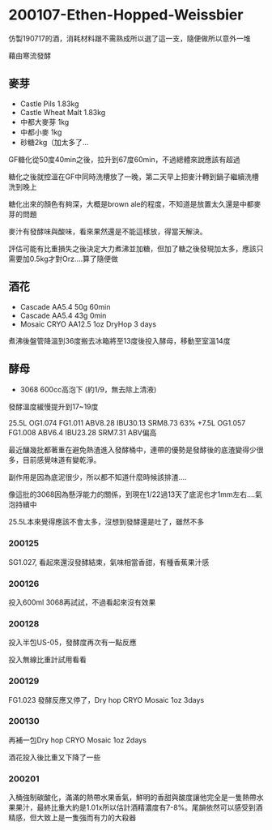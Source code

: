 # 200107-Ethen-Hopped-Weissbier

仿製190717的酒，消耗材料跟不需熟成所以選了這一支，隨便做所以意外一堆

藉由寒流發酵

## 麥芽
* Castle Pils 1.83kg
* Castle Wheat Malt 1.83kg
* 中都大麥芽 1kg
* 中都小麥 1kg
* 砂糖2kg（加太多了...

GF糖化從50度40min之後，拉升到67度60min，不過總體來說應該有超過

糖化之後就控溫在GF中同時洗槽放了一晚，第二天早上把麥汁轉到鍋子繼續洗槽洗到晚上

糖化出來的顏色有夠深，大概是brown ale的程度，不知道是放置太久還是中都麥芽的問題

麥汁有發酵味與酸味，看來果然還是不能這樣放，得當天解決。

評估可能有比重損失之後決定大力煮沸並加糖，但加了糖之後發現加太多，應該只需要加0.5kg才對Orz....算了隨便做

## 酒花
* Cascade AA5.4 50g 60min
* Cascade AA5.4 43g 0min
* Mosaic CRYO AA12.5 1oz DryHop 3 days

煮沸後盤管降溫到36度搬去冰箱將至13度後投入酵母，移動至室溫14度

## 酵母
* 3068 600cc高泡下 (約1/9，無去除上清液)

發酵溫度緩慢提升到17\~19度

25.5L OG1.074 FG1.011 ABV8.28 IBU30.13 SRM8.73 63%
+7.5L OG1.057 FG1.008 ABV6.4 IBU23.28 SRM7.31 ABV偏高  

最近釀幾批都著重在避免熱渣進入發酵桶中，連帶的優勢是發酵後的底渣變得少很多，目前感覺味道有變乾淨。

副作用是因為底泥很少，所以都不知道什麼時候該排渣....

像這批的3068因為懸浮能力的關係，到現在1/22過13天了底泥也才1mm左右....氣泡持續中

25.5L本來覺得應該不會太多，沒想到發酵還是吐了，雖然不多

### 200125

SG1.027, 看起來還沒發酵結束，氣味相當香甜，有種香蕉果汁感

### 200126

投入600ml 3068再試試，不過看起來沒有效果

### 200128

投入半包US-05，發酵度再次有一點反應

投入無線比重計試用看看

### 200129

FG1.023 發酵反應又停了，Dry hop CRYO Mosaic 1oz 3days

### 200130

再補一包Dry hop CRYO Mosaic 1oz 2days

酒花投入後比重又下降了一些	

### 200201

入桶強制碳酸化，滿滿的熱帶水果香氣，鮮明的香甜與酸度讓他完全是一隻熱帶水果果汁，最終比重大約是1.01x所以估計酒精濃度有7-8%。尾韻依然可以感受到酒精感，但大致上是一隻強而有力的大殺器